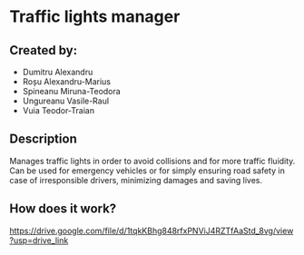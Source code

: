 # Traffic lights manager
## Created by:
- Dumitru Alexandru
- Roșu Alexandru-Marius
- Spineanu Miruna-Teodora
- Ungureanu Vasile-Raul
- Vuia Teodor-Traian

## Description
Manages traffic lights in order to avoid collisions and for more traffic fluidity. Can be used for emergency vehicles or for simply ensuring road safety in case of irresponsible drivers, minimizing damages and saving lives.

## How does it work?
https://drive.google.com/file/d/1tqkKBhg848rfxPNViJ4RZTfAaStd_8vg/view?usp=drive_link


